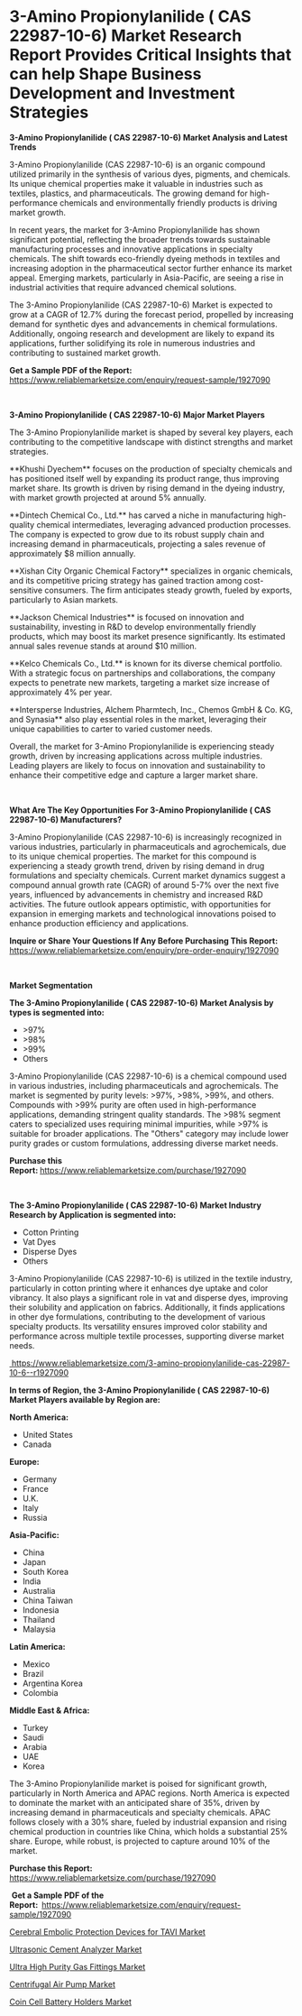 <p><h1>3-Amino Propionylanilide ( CAS 22987-10-6) Market Research Report Provides Critical Insights that can help Shape Business Development and Investment Strategies</h1></p><p><strong>3-Amino Propionylanilide ( CAS 22987-10-6) Market Analysis and Latest Trends</strong></p>
<p><p>3-Amino Propionylanilide (CAS 22987-10-6) is an organic compound utilized primarily in the synthesis of various dyes, pigments, and chemicals. Its unique chemical properties make it valuable in industries such as textiles, plastics, and pharmaceuticals. The growing demand for high-performance chemicals and environmentally friendly products is driving market growth.</p><p>In recent years, the market for 3-Amino Propionylanilide has shown significant potential, reflecting the broader trends towards sustainable manufacturing processes and innovative applications in specialty chemicals. The shift towards eco-friendly dyeing methods in textiles and increasing adoption in the pharmaceutical sector further enhance its market appeal. Emerging markets, particularly in Asia-Pacific, are seeing a rise in industrial activities that require advanced chemical solutions.</p><p>The 3-Amino Propionylanilide (CAS 22987-10-6) Market is expected to grow at a CAGR of 12.7% during the forecast period, propelled by increasing demand for synthetic dyes and advancements in chemical formulations. Additionally, ongoing research and development are likely to expand its applications, further solidifying its role in numerous industries and contributing to sustained market growth.</p></p>
<p><strong>Get a Sample PDF of the Report:&nbsp;</strong> <a href="https://www.reliablemarketsize.com/enquiry/request-sample/1927090?utm_campaign=1131&utm_medium=2&utm_source=Github&utm_content=ia&utm_term=25102024&utm_id=3-amino-propionylanilide-cas-22987-10-6">https://www.reliablemarketsize.com/enquiry/request-sample/1927090</a></p>
<p>&nbsp;</p>
<p><strong>3-Amino Propionylanilide ( CAS 22987-10-6) Major Market Players</strong></p>
<p><p>The 3-Amino Propionylanilide market is shaped by several key players, each contributing to the competitive landscape with distinct strengths and market strategies. </p><p>**Khushi Dyechem** focuses on the production of specialty chemicals and has positioned itself well by expanding its product range, thus improving market share. Its growth is driven by rising demand in the dyeing industry, with market growth projected at around 5% annually.</p><p>**Dintech Chemical Co., Ltd.** has carved a niche in manufacturing high-quality chemical intermediates, leveraging advanced production processes. The company is expected to grow due to its robust supply chain and increasing demand in pharmaceuticals, projecting a sales revenue of approximately $8 million annually.</p><p>**Xishan City Organic Chemical Factory** specializes in organic chemicals, and its competitive pricing strategy has gained traction among cost-sensitive consumers. The firm anticipates steady growth, fueled by exports, particularly to Asian markets.</p><p>**Jackson Chemical Industries** is focused on innovation and sustainability, investing in R&D to develop environmentally friendly products, which may boost its market presence significantly. Its estimated annual sales revenue stands at around $10 million.</p><p>**Kelco Chemicals Co., Ltd.** is known for its diverse chemical portfolio. With a strategic focus on partnerships and collaborations, the company expects to penetrate new markets, targeting a market size increase of approximately 4% per year.</p><p>**Intersperse Industries, Alchem Pharmtech, Inc., Chemos GmbH & Co. KG, and Synasia** also play essential roles in the market, leveraging their unique capabilities to carter to varied customer needs.</p><p>Overall, the market for 3-Amino Propionylanilide is experiencing steady growth, driven by increasing applications across multiple industries. Leading players are likely to focus on innovation and sustainability to enhance their competitive edge and capture a larger market share.</p></p>
<p>&nbsp;</p>
<p><strong>What Are The Key Opportunities For 3-Amino Propionylanilide ( CAS 22987-10-6) Manufacturers?</strong></p>
<p><p>3-Amino Propionylanilide (CAS 22987-10-6) is increasingly recognized in various industries, particularly in pharmaceuticals and agrochemicals, due to its unique chemical properties. The market for this compound is experiencing a steady growth trend, driven by rising demand in drug formulations and specialty chemicals. Current market dynamics suggest a compound annual growth rate (CAGR) of around 5-7% over the next five years, influenced by advancements in chemistry and increased R&D activities. The future outlook appears optimistic, with opportunities for expansion in emerging markets and technological innovations poised to enhance production efficiency and applications.</p></p>
<p><strong>Inquire or Share Your Questions If Any Before Purchasing This Report:</strong> <a href="https://www.reliablemarketsize.com/enquiry/pre-order-enquiry/1927090?utm_campaign=1131&utm_medium=2&utm_source=Github&utm_content=ia&utm_term=25102024&utm_id=3-amino-propionylanilide-cas-22987-10-6">https://www.reliablemarketsize.com/enquiry/pre-order-enquiry/1927090</a></p>
<p>&nbsp;</p>
<p><strong>Market Segmentation</strong></p>
<p><strong>The 3-Amino Propionylanilide ( CAS 22987-10-6) Market Analysis by types is segmented into:</strong></p>
<p><ul><li>>97%</li><li>>98%</li><li>>99%</li><li>Others</li></ul></p>
<p><p>3-Amino Propionylanilide (CAS 22987-10-6) is a chemical compound used in various industries, including pharmaceuticals and agrochemicals. The market is segmented by purity levels: >97%, >98%, >99%, and others. Compounds with >99% purity are often used in high-performance applications, demanding stringent quality standards. The >98% segment caters to specialized uses requiring minimal impurities, while >97% is suitable for broader applications. The "Others" category may include lower purity grades or custom formulations, addressing diverse market needs.</p></p>
<p><strong>Purchase this Report:&nbsp;</strong><a href="https://www.reliablemarketsize.com/purchase/1927090?utm_campaign=1131&utm_medium=2&utm_source=Github&utm_content=ia&utm_term=25102024&utm_id=3-amino-propionylanilide-cas-22987-10-6">https://www.reliablemarketsize.com/purchase/1927090</a></p>
<p>&nbsp;</p>
<p><strong>The 3-Amino Propionylanilide ( CAS 22987-10-6) Market Industry Research by Application is segmented into:</strong></p>
<p><ul><li>Cotton Printing</li><li>Vat Dyes</li><li>Disperse Dyes</li><li>Others</li></ul></p>
<p><p>3-Amino Propionylanilide (CAS 22987-10-6) is utilized in the textile industry, particularly in cotton printing where it enhances dye uptake and color vibrancy. It also plays a significant role in vat and disperse dyes, improving their solubility and application on fabrics. Additionally, it finds applications in other dye formulations, contributing to the development of various specialty products. Its versatility ensures improved color stability and performance across multiple textile processes, supporting diverse market needs.</p></p>
<p><a href="https://www.reliablemarketsize.com/3-amino-propionylanilide-cas-22987-10-6--r1927090?utm_campaign=1131&utm_medium=2&utm_source=Github&utm_content=ia&utm_term=25102024&utm_id=3-amino-propionylanilide-cas-22987-10-6">&nbsp;https://www.reliablemarketsize.com/3-amino-propionylanilide-cas-22987-10-6--r1927090</a></p>
<p><strong>In terms of Region, the 3-Amino Propionylanilide ( CAS 22987-10-6) Market Players available by Region are:</strong></p>
<p>
    <p> <strong> North America: </strong>
        <ul>
            <li>United States</li>
            <li>Canada</li>
        </ul>
        </p> 
    <p> <strong> Europe: </strong>
        <ul>
            <li>Germany</li>
            <li>France</li>
            <li>U.K.</li>
            <li>Italy</li>
            <li>Russia</li>
        </ul>
        </p> 
    <p> <strong> Asia-Pacific: </strong>
        <ul>
            <li>China</li>
            <li>Japan</li>
            <li>South Korea</li>
            <li>India</li>
            <li>Australia</li>
            <li>China Taiwan</li>
            <li>Indonesia</li>
            <li>Thailand</li>
            <li>Malaysia</li>
        </ul>
        </p> 
    <p> <strong> Latin America: </strong>
        <ul>
            <li>Mexico</li>
            <li>Brazil</li>
            <li>Argentina Korea</li>
            <li>Colombia</li>
        </ul>
        </p> 
    <p> <strong> Middle East & Africa: </strong>
        <ul>
            <li>Turkey</li>
            <li>Saudi</li>
            <li>Arabia</li>
            <li>UAE</li>
            <li>Korea</li>
        </ul>
    </p>
    </p>
<p><p>The 3-Amino Propionylanilide market is poised for significant growth, particularly in North America and APAC regions. North America is expected to dominate the market with an anticipated share of 35%, driven by increasing demand in pharmaceuticals and specialty chemicals. APAC follows closely with a 30% share, fueled by industrial expansion and rising chemical production in countries like China, which holds a substantial 25% share. Europe, while robust, is projected to capture around 10% of the market.</p></p>
<p><strong>Purchase this Report: </strong><a href="https://www.reliablemarketsize.com/purchase/1927090?utm_campaign=1131&utm_medium=2&utm_source=Github&utm_content=ia&utm_term=25102024&utm_id=3-amino-propionylanilide-cas-22987-10-6">https://www.reliablemarketsize.com/purchase/1927090</a></p>
<p>&nbsp;<strong>Get a Sample PDF of the Report:&nbsp;&nbsp;</strong><a href="https://www.reliablemarketsize.com/enquiry/request-sample/1927090?utm_campaign=1131&utm_medium=2&utm_source=Github&utm_content=ia&utm_term=25102024&utm_id=3-amino-propionylanilide-cas-22987-10-6">https://www.reliablemarketsize.com/enquiry/request-sample/1927090</a></p>
<p><strong></strong></p>
<p><p><a href="https://github.com/doyeme32g/Market-Research-Report-List-1/blob/main/cerebral-embolic-protection-devices-for-tavi-market.md?utm_campaign=1131&utm_medium=2&utm_source=Github&utm_content=ia&utm_term=25102024&utm_id=3-amino-propionylanilide-cas-22987-10-6">Cerebral Embolic Protection Devices for TAVI Market</a></p><p><a href="https://issuu.com/reportprime-2/docs/ultrasonic-cement-analyzer-market-s_1aeac5357f6be0?utm_campaign=1131&utm_medium=2&utm_source=Github&utm_content=ia&utm_term=25102024&utm_id=3-amino-propionylanilide-cas-22987-10-6">Ultrasonic Cement Analyzer Market</a></p><p><a href="https://www.linkedin.com/pulse/global-ultra-high-purity-gas-fittings-market-product-types-applications-qmitc?utm_campaign=1131&utm_medium=2&utm_source=Github&utm_content=ia&utm_term=25102024&utm_id=3-amino-propionylanilide-cas-22987-10-6">Ultra High Purity Gas Fittings Market</a></p><p><a href="https://issuu.com/reportprime-2/docs/centrifugal-air-pump-market-size-20_f047f83495ce16?utm_campaign=1131&utm_medium=2&utm_source=Github&utm_content=ia&utm_term=25102024&utm_id=3-amino-propionylanilide-cas-22987-10-6">Centrifugal Air Pump Market</a></p><p><a href="https://github.com/cecilebbruhter/Market-Research-Report-List-1/blob/main/coin-cell-battery-holders-market.md?utm_campaign=1131&utm_medium=2&utm_source=Github&utm_content=ia&utm_term=25102024&utm_id=3-amino-propionylanilide-cas-22987-10-6">Coin Cell Battery Holders Market</a></p></p>